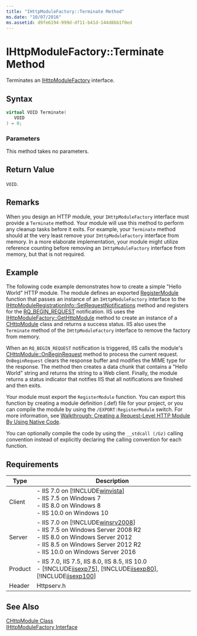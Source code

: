 ```yaml
---
title: "IHttpModuleFactory::Terminate Method"
ms.date: "10/07/2016"
ms.assetid: d9fe6194-999d-df11-b41d-144d8bb1f0ed
---
```

# IHttpModuleFactory::Terminate Method
Terminates an [IHttpModuleFactory](../../web-development-reference/native-code-api-reference/ihttpmodulefactory-interface.md) interface.  
  
## Syntax  
  
```cpp  
virtual VOID Terminate(  
   VOID  
) = 0;  
```  
  
### Parameters  
 This method takes no parameters.  
  
## Return Value  
 `VOID`.  
  
## Remarks  
 When you design an HTTP module, your `IHttpModuleFactory` interface must provide a `Terminate` method. Your module will use this method to perform any cleanup tasks before it exits. For example, your `Terminate` method should at the very least remove your `IHttpModuleFactory` interface from memory. In a more elaborate implementation, your module might utilize reference counting before removing an `IHttpModuleFactory` interface from memory, but that is not required.  
  
## Example  
 The following code example demonstrates how to create a simple "Hello World" HTTP module. The module defines an exported [RegisterModule](../../web-development-reference/native-code-api-reference/pfn-registermodule-function.md) function that passes an instance of an `IHttpModuleFactory` interface to the [IHttpModuleRegistrationInfo::SetRequestNotifications](../../web-development-reference/native-code-api-reference/ihttpmoduleregistrationinfo-setrequestnotifications-method.md) method and registers for the [RQ_BEGIN_REQUEST](../../web-development-reference/native-code-api-reference/request-processing-constants.md) notification. IIS uses the [IHttpModuleFactory::GetHttpModule](../../web-development-reference/native-code-api-reference/ihttpmodulefactory-gethttpmodule-method.md) method to create an instance of a [CHttpModule](../../web-development-reference/native-code-api-reference/chttpmodule-class.md) class and returns a success status. IIS also uses the `Terminate` method of the `IHttpModuleFactory` interface to remove the factory from memory.  
  
 When an `RQ_BEGIN_REQUEST` notification is triggered, IIS calls the module's [CHttpModule::OnBeginRequest](../../web-development-reference/native-code-api-reference/chttpmodule-onbeginrequest-method.md) method to process the current request. `OnBeginRequest` clears the response buffer and modifies the MIME type for the response. The method then creates a data chunk that contains a "Hello World" string and returns the string to a Web client. Finally, the module returns a status indicator that notifies IIS that all notifications are finished and then exits.  
  
<!-- TODO: review snippet reference  [!CODE [CHttpModuleHelloWorld#1](CHttpModuleHelloWorld#1)]  -->  
  
 Your module must export the `RegisterModule` function. You can export this function by creating a module definition (.def) file for your project, or you can compile the module by using the `/EXPORT:RegisterModule` switch. For more information, see [Walkthrough: Creating a Request-Level HTTP Module By Using Native Code](../../web-development-reference/native-code-development-overview/walkthrough-creating-a-request-level-http-module-by-using-native-code.md).  
  
 You can optionally compile the code by using the `__stdcall (/Gz)` calling convention instead of explicitly declaring the calling convention for each function.  
  
## Requirements  
  
|Type|Description|  
|----------|-----------------|  
|Client|-   IIS 7.0 on [!INCLUDE[winvista](../../wmi-provider/includes/winvista-md.md)]<br />-   IIS 7.5 on Windows 7<br />-   IIS 8.0 on Windows 8<br />-   IIS 10.0 on Windows 10|  
|Server|-   IIS 7.0 on [!INCLUDE[winsrv2008](../../wmi-provider/includes/winsrv2008-md.md)]<br />-   IIS 7.5 on Windows Server 2008 R2<br />-   IIS 8.0 on Windows Server 2012<br />-   IIS 8.5 on Windows Server 2012 R2<br />-   IIS 10.0 on Windows Server 2016|  
|Product|-   IIS 7.0, IIS 7.5, IIS 8.0, IIS 8.5, IIS 10.0<br />-   [!INCLUDE[iisexp75](../../web-development-reference/native-code-api-reference/includes/iisexp75-md.md)], [!INCLUDE[iisexp80](../../web-development-reference/native-code-api-reference/includes/iisexp80-md.md)], [!INCLUDE[iisexp100](../../web-development-reference/native-code-api-reference/includes/iisexp100-md.md)]|  
|Header|Httpserv.h|  
  
## See Also  
 [CHttpModule Class](../../web-development-reference/native-code-api-reference/chttpmodule-class.md)   
 [IHttpModuleFactory Interface](../../web-development-reference/native-code-api-reference/ihttpmodulefactory-interface.md)
